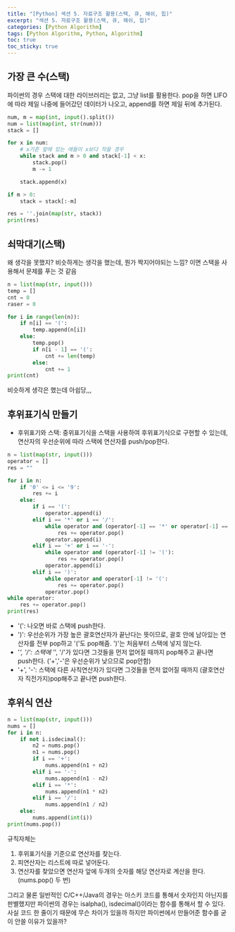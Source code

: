 ```yaml
---
title: "[Python] 섹션 5. 자료구조 활용(스택, 큐, 해쉬, 힙)"
excerpt: "섹션 5. 자료구조 활용(스택, 큐, 해쉬, 힙)"
categories: [Python Algorithm]
tags: [Python Algorithm, Python, Algorithm]
toc: true
toc_sticky: true
---
```


## 가장 큰 수(스택)

파이썬의 경우 스택에 대한 라이브러리는 없고, 그냥 list를 활용한다. pop을 하면 LIFO에 따라 제일 나중에 들어갔던 데이터가 나오고, append를 하면 제일 뒤에 추가된다.

```python
num, m = map(int, input().split())
num = list(map(int, str(num)))
stack = []

for x in num:
    # x기준 앞에 있는 애들이 x보다 작을 경우
    while stack and m > 0 and stack[-1] < x:
        stack.pop()
        m -= 1

    stack.append(x)

if m > 0:
    stack = stack[:-m]

res = ''.join(map(str, stack))
print(res)
```

## 쇠막대기(스택)

왜 생각을 못했지? 비슷하게는 생각을 했는데, 뭔가 짝지어야되는 느낌? 이면 스택을 사용해서 문제를 푸는 것 같음

```python
n = list(map(str, input()))
temp = []
cnt = 0
raser = 0

for i in range(len(n)):
    if n[i] == '(':
        temp.append(n[i])
    else:
        temp.pop()
        if n[i - 1] == '(':
            cnt += len(temp)
        else:
            cnt += 1
print(cnt)
```

비슷하게 생각은 했는데 아쉽당,,,

## 후위표기식 만들기

- 후위표기와 스택: 중위표기식을 스택을 사용하여 후위표기식으로 구현할 수 있는데, 연산자의 우선순위에 따라 스택에 연산자를 push/pop한다.

```python
n = list(map(str, input()))
operator = []
res = ""

for i in n:
    if '0' <= i <= '9':
        res += i
    else:
        if i == '(':
            operator.append(i)
        elif i == '*' or i == '/':
            while operator and (operator[-1] == '*' or operator[-1] == '/'):
                res += operator.pop()
            operator.append(i)
        elif i == '+' or i == '-':
            while operator and (operator[-1] != '('):
                res += operator.pop()
            operator.append(i)
        elif i == ')':
            while operator and operator[-1] != '(':
                res += operator.pop()
            operator.pop()
while operator:
    res += operator.pop()
print(res)
```

- '(': 나오면 바로 스택에 push한다.
- ')': 우선순위가 가장 높은 괄호연산자가 끝난다는 뜻이므로, 괄호 안에 남아있는 연산자를 전부 pop하고 '('도 pop해줌. ')'는 처음부터 스택에 넣지 않는다.
- '_', '/': 스택에 '_', '/'가 있다면 그것들을 먼저 없어질 때까지 pop해주고 끝나면 push한다. ('+','-'은 우선순위가 낮으므로 pop안함)
- '+', '-': 스택에 다른 사칙연산자가 있다면 그것들을 먼저 없어질 때까지 (괄호연산자 직전가지)pop해주고 끝나면 push한다.

## 후위식 연산

```python
n = list(map(str, input()))
nums = []
for i in n:
    if not i.isdecimal():
        n2 = nums.pop()
        n1 = nums.pop()
        if i == '+':
            nums.append(n1 + n2)
        elif i == '-':
            nums.append(n1 - n2)
        elif i == '*':
            nums.append(n1 * n2)
        elif i == '/':
            nums.append(n1 / n2)
    else:
        nums.append(int(i))
print(nums.pop())
```

규칙자체는 <br>

1. 후위표기식을 기준으로 연산자를 찾는다.
2. 피연산자는 리스트에 따로 넣어둔다.
3. 연산자를 찾았으면 연산자 앞에 두개의 숫자를 해당 연산자로 계산을 한다.(nums.pop() 두 번) <br>

그리고 물론 일반적인 C/C++/Java의 경우는 아스키 코드를 통해서 숫자인지 아닌지를 판별했지만 파이썬의 경우는 isalpha(), isdecimal()이라는 함수를 통해서 할 수 있다. <br>
사실 코드 한 줄이기 때문에 무슨 차이가 있을까 하지만 파이썬에서 만들어준 함수를 굳이 안쓸 이유가 있을까?
